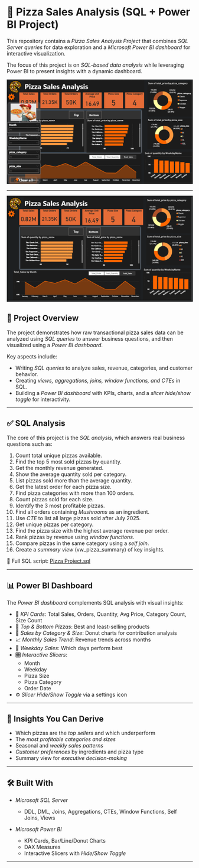 # 🍕 Pizza Sales Analysis (SQL + Power BI Project)

This repository contains a *Pizza Sales Analysis Project* that combines *SQL Server queries* for data exploration and a *Microsoft Power BI dashboard* for interactive visualization.  

The focus of this project is on *SQL-based data analysis* while leveraging Power BI to present insights with a dynamic dashboard.

![Dashboard Screenshot](https://github.com/0001sachin/Pizza-Sales-Analysis/blob/main/Screenshot%202025-08-06%20165324.png
)

---
![Dashboard Screenshot](https://github.com/0001sachin/Pizza-Sales-Analysis/blob/main/Screenshot%202025-08-06%20165309.png
)


## 📌 Project Overview

The project demonstrates how raw transactional pizza sales data can be analyzed using *SQL queries* to answer business questions, and then visualized using a *Power BI dashboard*.  

Key aspects include:
- Writing *SQL queries* to analyze sales, revenue, categories, and customer behavior.
- Creating *views, aggregations, joins, window functions, and CTEs* in SQL.
- Building a *Power BI dashboard* with KPIs, charts, and a *slicer hide/show toggle* for interactivity.

---

## ✅ SQL Analysis

The core of this project is the *SQL analysis*, which answers real business questions such as:

1. Count total unique pizzas available.  
2. Find the top 5 most sold pizzas by quantity.  
3. Get the monthly revenue generated.  
4. Show the average quantity sold per category.  
5. List pizzas sold more than the average quantity.  
6. Get the latest order for each pizza size.  
7. Find pizza categories with more than 100 orders.  
8. Count pizzas sold for each size.  
9. Identify the 3 most profitable pizzas.  
10. Find all orders containing *Mushrooms* as an ingredient.  
11. Use *CTE* to list all large pizzas sold after July 2025.  
12. Get unique pizzas per category.  
13. Find the pizza size with the highest average revenue per order.  
14. Rank pizzas by revenue using *window functions*.  
15. Compare pizzas in the same category using a *self join*.  
16. Create a *summary view* (vw_pizza_summary) of key insights.  

📄 Full SQL script: [Pizza Project.sql](Pizza%20Project.sql)

---

## 📊 Power BI Dashboard

The *Power BI dashboard* complements SQL analysis with visual insights:

- 📍 *KPI Cards*: Total Sales, Orders, Quantity, Avg Price, Category Count, Size Count  
- 🍕 *Top & Bottom Pizzas*: Best and least-selling products  
- 🥧 *Sales by Category & Size*: Donut charts for contribution analysis  
- 📈 *Monthly Sales Trend*: Revenue trends across months  
- 📆 *Weekday Sales*: Which days perform best  
- 🎛 *Interactive Slicers*:
  - Month  
  - Weekday  
  - Pizza Size  
  - Pizza Category  
  - Order Date  
- ⚙ *Slicer Hide/Show Toggle* via a settings icon  

---

## 🧠 Insights You Can Derive

- Which pizzas are the *top sellers* and which underperform  
- The *most profitable categories and sizes*  
- Seasonal and *weekly sales patterns*  
- *Customer preferences* by ingredients and pizza type  
- Summary view for *executive decision-making*  

---

## 🛠 Built With

- *Microsoft SQL Server*  
  - DDL, DML, Joins, Aggregations, CTEs, Window Functions, Self Joins, Views  

- *Microsoft Power BI*  
  - KPI Cards, Bar/Line/Donut Charts  
  - DAX Measures  
  - Interactive Slicers with *Hide/Show Toggle*  

---
